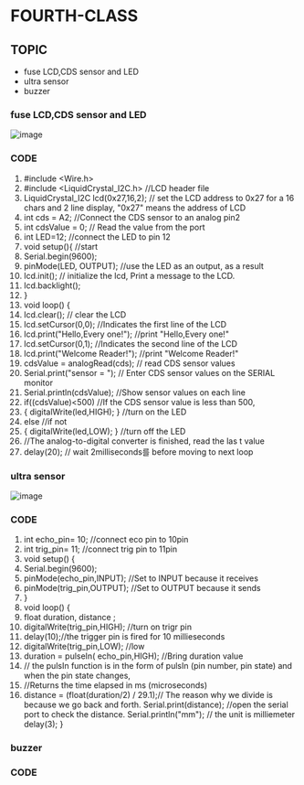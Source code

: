 # FOURTH-CLASS

## TOPIC
- fuse LCD,CDS sensor and LED
- ultra sensor
- buzzer
### fuse LCD,CDS sensor and LED
![image](https://user-images.githubusercontent.com/102523600/173247658-63ab89d1-004c-4bc3-949a-eb512e85497e.png)
### CODE
1. #include <Wire.h> 
2. #include <LiquidCrystal_I2C.h>      //LCD header file
3. LiquidCrystal_I2C lcd(0x27,16,2);      // set the LCD address to 0x27 for a 16 chars and 2 line display, "0x27" means the address of LCD
4. int cds = A2;                         //Connect the CDS sensor to an analog pin2
5. int cdsValue = 0;                     // Read the value from the port
6. int LED=12;                           //connect the LED to pin 12
7. void setup(){                          //start  
8. Serial.begin(9600);                  
9. pinMode(LED, OUTPUT);                //use the LED as an output, as a result
10. lcd.init();                         // initialize the lcd, Print a message to the LCD.
11. lcd.backlight();               
12. }                                  
13. void loop() {
14. lcd.clear();                    // clear the LCD
15. lcd.setCursor(0,0);             //Indicates the first line of the LCD 
16. lcd.print("Hello,Every one!"); //print "Hello,Every one!"
17. lcd.setCursor(0,1);            //Indicates the second line of the LCD 
18. lcd.print("Welcome Reader!");  //print "Welcome Reader!"
19. cdsValue  = analogRead(cds);   // read CDS sensor values
20. Serial.print("sensor = ");          // Enter CDS sensor values on the SERIAL monitor
21. Serial.println(cdsValue);           //Show sensor values on each line
22. if((cdsValue)<500)                   //If the CDS sensor value is less than 500,
23. { digitalWrite(led,HIGH); }          //turn on the LED
24. else                                 //if not
25. { digitalWrite(led,LOW); }           //turn off the LED
26. //The analog-to-digital converter is finished, read the las t value
27. delay(20); // wait 2milliseconds를 before moving to next loop
### ultra sensor
![image](https://user-images.githubusercontent.com/102523600/173248387-e1131813-2189-4fe9-a8a4-2a1093984b1c.png)
### CODE
1. int echo_pin= 10; //connect eco pin to 10pin 
2. int trig_pin= 11; //connect trig pin to 11pin 
3. void setup() {
4. Serial.begin(9600);
5. pinMode(echo_pin,INPUT); //Set to INPUT because it receives
6. pinMode(trig_pin,OUTPUT); //Set to OUTPUT because it sends
7. }
8. void loop() {
9. float duration, distance ;
10. digitalWrite(trig_pin,HIGH); //turn on trigr pin
11. delay(10);//the trigger pin is fired for 10 millieseconds
12. digitalWrite(trig_pin,LOW); //low
13. duration = pulseIn( echo_pin,HIGH);      //Bring duration value 
14. // the pulsIn function is in the form of pulsIn (pin number, pin state) and when the pin state changes,
15. //Returns the time elapsed in ms (microseconds)
16. distance = (float(duration/2) / 29.1);// The reason why we divide is because we go back and forth.
         Serial.print(distance); //open the serial port to check the distance.
         Serial.println("mm"); // the unit is milliemeter
         delay(3);
      }

### buzzer

### CODE
     
